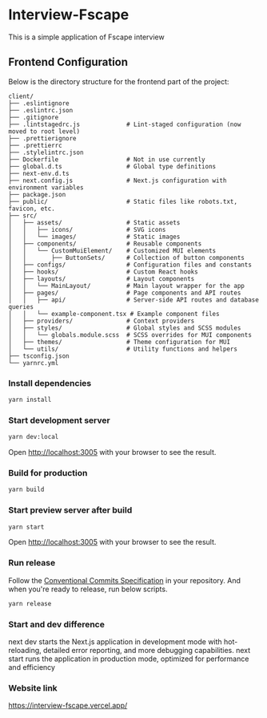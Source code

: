 # Interview-Fscape

This is a simple application of Fscape interview

## Frontend Configuration

Below is the directory structure for the frontend part of the project:

```plaintext
client/
├── .eslintignore
├── .eslintrc.json
├── .gitignore
├── .lintstagedrc.js             # Lint-staged configuration (now moved to root level)
├── .prettierignore
├── .prettierrc
├── .stylelintrc.json
├── Dockerfile                   # Not in use currently
├── global.d.ts                  # Global type definitions
├── next-env.d.ts
├── next.config.js               # Next.js configuration with environment variables
├── package.json
├── public/                      # Static files like robots.txt, favicon, etc.
├── src/
│   ├── assets/                  # Static assets
│   │   ├── icons/               # SVG icons
│   │   └── images/              # Static images
│   ├── components/              # Reusable components
│   │   └── CustomMuiElement/    # Customized MUI elements
│   │       ├── ButtonSets/      # Collection of button components
│   ├── configs/                 # Configuration files and constants
│   ├── hooks/                   # Custom React hooks
│   ├── layouts/                 # Layout components
│   │   └── MainLayout/          # Main layout wrapper for the app
│   ├── pages/                   # Page components and API routes
│   │   ├── api/                 # Server-side API routes and database queries
│   │   └── example-component.tsx # Example component files
│   ├── providers/               # Context providers
│   ├── styles/                  # Global styles and SCSS modules
│   │   └── globals.module.scss  # SCSS overrides for MUI components
│   ├── themes/                  # Theme configuration for MUI
│   └── utils/                   # Utility functions and helpers
├── tsconfig.json
└── yarnrc.yml
```

### Install dependencies

```bash
yarn install
```

### Start development server

```bash
yarn dev:local
```

Open [http://localhost:3005](http://localhost:3005) with your browser to see the result.

### Build for production

```bash
yarn build
```

### Start preview server after build

```bash
yarn start
```

Open [http://localhost:3005](http://localhost:3005) with your browser to see the result.

### Run release

Follow the [Conventional Commits Specification](https://www.conventionalcommits.org/en/v1.0.0/) in your repository. And when you're ready to release, run below scripts.

```bash
yarn release
```

### Start and dev difference

next dev starts the Next.js application in development mode with hot-reloading, detailed error reporting, and more debugging capabilities. next start runs the application in production mode, optimized for performance and efficiency

### Website link

https://interview-fscape.vercel.app/
